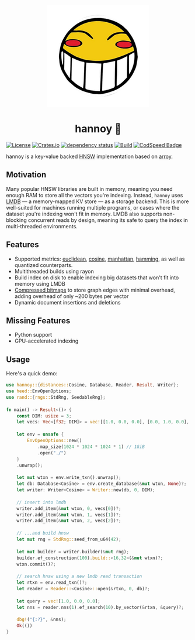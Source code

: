 <p align="center"><img width="280px" title="this is a cowboy bebop ref" src="assets/ed_tmp.png"></a>
<h1 align="center">hannoy 🗼</h1>

[![License](https://img.shields.io/badge/license-MIT-green)](LICENSE)
[![Crates.io](https://img.shields.io/crates/v/hannoy)](https://crates.io/crates/hannoy)
[![dependency status](https://deps.rs/repo/github/nnethercott/hannoy/status.svg)](https://deps.rs/repo/github/nnethercott/hannoy)
[![Build](https://github.com/nnethercott/hannoy/actions/workflows/rust.yml/badge.svg?event=pull_request)](https://github.com/nnethercott/hannoy/actions/workflows/rust.yml)
[![CodSpeed Badge](https://img.shields.io/endpoint?url=https://codspeed.io/badge.json)](https://codspeed.io/nnethercott/hannoy)

hannoy is a key-value backed [HNSW](https://www.pinecone.io/learn/series/faiss/hnsw/) implementation based on [arroy](https://github.com/meilisearch/arroy).

## Motivation
Many popular HNSW libraries are built in memory, meaning you need enough RAM to store all the vectors you're indexing. Instead, `hannoy` uses [LMDB](https://en.wikipedia.org/wiki/Lightning_Memory-Mapped_Database) — a memory-mapped KV store — as a storage backend. This is more well-suited for machines running multiple programs, or cases where the dataset you're indexing won't fit in memory. LMDB also supports non-blocking concurrent reads by design, meaning its safe to query the index in multi-threaded environments.

## Features
- Supported metrics: [euclidean](https://en.wikipedia.org/wiki/Euclidean_distance#:~:text=In%20mathematics%2C%20the%20Euclidean%20distance,occasionally%20called%20the%20Pythagorean%20distance.), [cosine](https://en.wikipedia.org/wiki/Cosine_similarity#Cosine_distance), [manhattan](https://en.wikipedia.org/wiki/Taxicab_geometry), [hamming](https://en.wikipedia.org/wiki/Hamming_distance), as well as quantized counterparts.
- Multithreaded builds using rayon
- Build index on disk to enable indexing big datasets that won't fit into memory using LMDB
- [Compressed bitmaps](https://github.com/RoaringBitmap/roaring-rs) to store graph edges with minimal overhead, adding overhead of only ~200 bytes per vector
- Dynamic document insertions and deletions

## Missing Features
- Python support
- GPU-accelerated indexing

## Usage
Here's a quick demo:

```rust
use hannoy::{distances::Cosine, Database, Reader, Result, Writer};
use heed::EnvOpenOptions;
use rand::{rngs::StdRng, SeedableRng};

fn main() -> Result<()> {
    const DIM: usize = 3;
    let vecs: Vec<[f32; DIM]> = vec![[1.0, 0.0, 0.0], [0.0, 1.0, 0.0], [0.0, 0.0, 1.0]];

    let env = unsafe {
        EnvOpenOptions::new()
            .map_size(1024 * 1024 * 1024 * 1) // 1GiB
            .open("./")
    }
    .unwrap();

    let mut wtxn = env.write_txn().unwrap();
    let db: Database<Cosine> = env.create_database(&mut wtxn, None)?;
    let writer: Writer<Cosine> = Writer::new(db, 0, DIM);

    // insert into lmdb
    writer.add_item(&mut wtxn, 0, vecs[0])?;
    writer.add_item(&mut wtxn, 1, vecs[1])?;
    writer.add_item(&mut wtxn, 2, vecs[2])?;

    // ...and build hnsw
    let mut rng = StdRng::seed_from_u64(42);

    let mut builder = writer.builder(&mut rng);
    builder.ef_construction(100).build::<16,32>(&mut wtxn)?;
    wtxn.commit()?;

    // search hnsw using a new lmdb read transaction
    let rtxn = env.read_txn()?;
    let reader = Reader::<Cosine>::open(&rtxn, 0, db)?;

    let query = vec![1.0, 0.0, 0.0];
    let nns = reader.nns(1).ef_search(10).by_vector(&rtxn, &query)?;

    dbg!("{:?}", &nns);
    Ok(())
}
```

<!-- ## ideas for improvement -->
<!-- - keep a counter of most frequently accessed nodes during build and make those entry points (e.g. use centroid-like) -->
<!-- - merge upper layers of graph if they only have one element -->
<!-- - product quantization `UnalignedVectorCodec` -->
<!-- - cache layers 1->L in RAM (speeds up M*(L-1) reads) using a hash table storing raw byte offsets and lengths -->
<!-- - *threadpool for `Reader` to parallelize searching neighbours -->
<!---->
<!-- - change Metadata.entry_points from `Vec<u32>` to a `RoaringBitmap` to avoid manually deduplicating entries -->
<!---->
<!-- - TODO: check if using \alpha sng improves recall on incremental builds, e.g. with alpha=1.2 or something (single pass not twice over) -->
<!--   - id *does* but it also increases build time (if used for entire build). also not a magic bullet. -->
<!-- - ask what's wrong with a global pool for doing vector-vector ops and sending back to search thread ? -->
<!-- - could we also reindex points on levels > 0 during incremental build ? -->
<!-- - need to try building whole index, then deleting & inserting instead of 2-phase build -->
